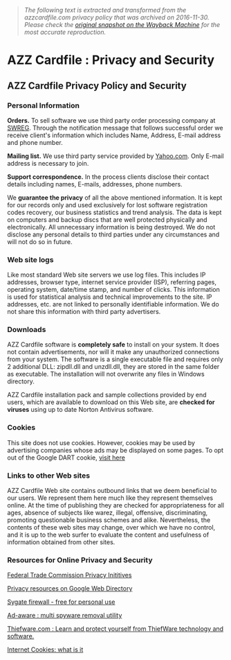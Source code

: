 > *The following text is extracted and transformed from the azzcardfile.com privacy policy that was archived on 2016-11-30. Please check the [original snapshot on the Wayback Machine](https://web.archive.org/web/20161130044219id_/http%3A//www.azzcardfile.com/privacy.html) for the most accurate reproduction.*

# AZZ Cardfile : Privacy and Security

## AZZ Cardfile Privacy Policy and Security

### Personal Information

**Orders.** To sell software we use third party order processing company at [SWREG](http://www.swreg.org/). Through the notification message that follows successful order we receive client's information which includes Name, Address, E-mail address and phone number.

**Mailing list.** We use third party service provided by [Yahoo.com](http://info.yahoo.com/privacy/us/yahoo/details.html). Only E-mail address is necessary to join.

**Support correspondence.** In the process clients disclose their contact details including names, E-mails, addresses, phone numbers.

We **guarantee the privacy** of all the above mentioned information. It is kept for our records only and used exclusively for lost software registration codes recovery, our business statistics and trend analysis. The data is kept on computers and backup discs that are well protected physically and electronically. All unnecessary information is being destroyed. We do not disclose any personal details to third parties under any circumstances and will not do so in future.

### Web site logs

Like most standard Web site servers we use log files. This includes IP addresses, browser type, internet service provider (ISP), referring pages, operating system, date/time stamp, and number of clicks. This information is used for statistical analysis and technical improvements to the site. IP addresses, etc. are not linked to personally identifiable information. We do not share this information with third party advertisers. 

### Downloads

AZZ Cardfile software is **completely safe** to install on your system. It does not contain advertisements, nor will it make any unauthorized connections from your system. The software is a single executable file and requires only 2 additional DLL: zipdll.dll and unzdll.dll, they are stored in the same folder as executable. The installation will not overwrite any files in Windows directory.

AZZ Cardfile installation pack and sample collections provided by end users, which are available to download on this Web site, are **checked for viruses** using up to date Norton Antivirus software.

### Cookies

This site does not use cookies. However, cookies may be used by advertising companies whose ads may be displayed on some pages. To opt out of the Google DART cookie, [visit here](http://www.google.com/privacy_ads.html)

### Links to other Web sites

AZZ Cardfile Web site contains outbound links that we deem beneficial to our users. We represent them here much like they represent themselves online. At the time of publishing they are checked for appropriateness for all ages, absence of subjects like warez, illegal, offensive, discriminating, promoting questionable business schemes and alike. Nevertheless, the contents of these web sites may change, over which we have no control, and it is up to the web surfer to evaluate the content and usefulness of information obtained from other sites.

### Resources for Online Privacy and Security

[Federal Trade Commission Privacy Inititives](http://www.ftc.gov/privacy/)

[Privacy resources on Google Web Directory](http://directory.google.com/Top/Computers/Security/Internet/Privacy/)

[Sygate firewall - free for personal use](http://www.sygate.com/)

[Ad-aware : multi spyware removal utility](http://www.lavasoftusa.com/)

[Thiefware.com : Learn and protect yourself from ThiefWare technology and software.](http://www.azzcardfile.com/news/thiefware.html)

[Internet Cookies: what is it](http://www.howstuffworks.com/cookie.htm)
